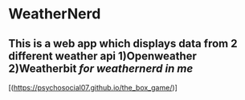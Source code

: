 # WeatherNerd 
## This is a web app which displays data from 2 different weather api 1)Openweather 2)Weatherbit *for weathernerd in me*

[(https://psychosocial07.github.io/the_box_game/)]
